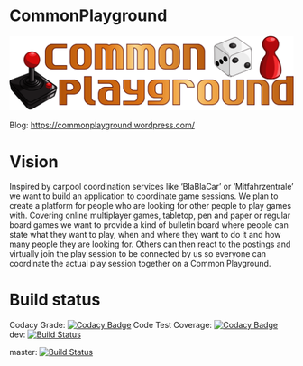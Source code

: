 # CommonPlayground

![CommonPlayground Logo](/docs/CP_Logo.png)

Blog: https://commonplayground.wordpress.com/


# Vision

Inspired by carpool coordination services like ‘BlaBlaCar’ or ‘Mitfahrzentrale’ we want to build an application to coordinate game sessions. We plan to create a platform for people who are looking for other people to play games with. Covering online multiplayer games, tabletop, pen and paper or regular board games we want to provide a kind of bulletin board where people can state what they want to play, when and where they want to do it and how many people they are looking for. Others can then react to the postings and virtually join the play session to be connected by us so everyone can coordinate the actual play session together on a Common Playground.

# Build status

Codacy Grade: [![Codacy Badge](https://api.codacy.com/project/badge/Grade/aff81896be354fc48280efd8135fb3ef)](https://app.codacy.com/app/DRiXD/CommonPlayground?utm_source=github.com&utm_medium=referral&utm_content=nilskre/CommonPlayground&utm_campaign=Badge_Grade_Settings)
Code Test Coverage: [![Codacy Badge](https://api.codacy.com/project/badge/Coverage/4dd2223d67834bb39b02f6b028507ea0)](https://www.codacy.com/app/DRiXD/CommonPlayground?utm_source=github.com&utm_medium=referral&utm_content=nilskre/CommonPlayground&utm_campaign=Badge_Coverage)
dev: [![Build Status](https://travis-ci.com/nilskre/CommonPlayground.svg?branch=dev)](https://travis-ci.com/nilskre/CommonPlayground)


master: [![Build Status](https://travis-ci.com/nilskre/CommonPlayground.svg?branch=master)](https://travis-ci.com/nilskre/CommonPlayground)
